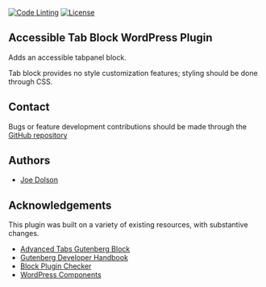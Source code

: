 [![Code Linting](https://github.com/joedolson/accessible-tab-block/actions/workflows/main.yml/badge.svg)](https://github.com/joedolson/accessible-tab-block/actions/workflows/main.yml) [![License](https://img.shields.io/badge/license-GPL--3.0%2B-green.svg)](https://www.gnu.org/licenses/gpl-3.0.txt)

## Accessible Tab Block WordPress Plugin

Adds an accessible tabpanel block.

Tab block provides no style customization features; styling should be done through CSS.

## Contact

Bugs or feature development contributions should be made through the [GitHub repository](https://github.com/joedolson/accessible-tab-block/issues)

## Authors

* [Joe Dolson](https://www.joedolson.com)

## Acknowledgements

This plugin was built on a variety of existing resources, with substantive changes.

- [Advanced Tabs Gutenberg Block](https://wordpress.org/plugins/advanced-tabs-block/)
- [Gutenberg Developer Handbook](https://developer.wordpress.org/block-editor/)
- [Block Plugin Checker](https://wordpress.org/plugins/developers/block-plugin-validator/)
- [WordPress Components](https://wordpress.github.io/gutenberg/)


